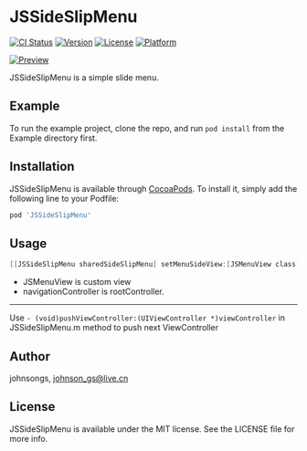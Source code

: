 # JSSideSlipMenu

[![CI Status](http://img.shields.io/travis/johnsongs/JSSideSlipMenu.svg?style=flat)](https://travis-ci.org/johnsongs/JSSideSlipMenu)
[![Version](https://img.shields.io/cocoapods/v/JSSideSlipMenu.svg?style=flat)](http://cocoapods.org/pods/JSSideSlipMenu)
[![License](https://img.shields.io/cocoapods/l/JSSideSlipMenu.svg?style=flat)](http://cocoapods.org/pods/JSSideSlipMenu)
[![Platform](https://img.shields.io/cocoapods/p/JSSideSlipMenu.svg?style=flat)](http://cocoapods.org/pods/JSSideSlipMenu)

[![Preview](https://github.com/johnsongs/JSSideSlipMenu/blob/master/preview.gif)](https://github.com/johnsongs/JSSideSlipMenu/blob/master/preview.gif)

JSSideSlipMenu is a simple slide menu.

## Example

To run the example project, clone the repo, and run `pod install` from the Example directory first.

## Installation

JSSideSlipMenu is available through [CocoaPods](http://cocoapods.org). To install
it, simply add the following line to your Podfile:

```ruby
pod 'JSSideSlipMenu'
```

## Usage

```Objective-C
[[JSSideSlipMenu sharedSideSlipMenu] setMenuSideView:[JSMenuView class] withControlNavigation:navigationController];
```
* JSMenuView is custom view
* navigationController is rootController.
----------
Use `- (void)pushViewController:(UIViewController *)viewController` in JSSideSlipMenu.m method to push next ViewController

## Author

johnsongs, johnson_gs@live.cn

## License

JSSideSlipMenu is available under the MIT license. See the LICENSE file for more info.
